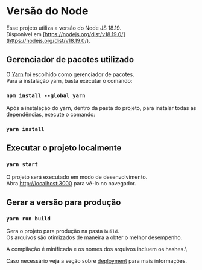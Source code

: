 # Versão do Node

Esse projeto utiliza a versão do Node JS 18.19.\
Disponível em [https://nodejs.org/dist/v18.19.0/](https://nodejs.org/dist/v18.19.0/).

## Gerenciador de pacotes utilizado

O [Yarn](https://classic.yarnpkg.com/en/docs/install) foi escolhido como gerenciador de pacotes.\
Para a instalação yarn, basta executar o comando:

### `npm install --global yarn`

Após a instalação do yarn, dentro da pasta do projeto, para instalar todas as dependências, execute o comando:

### `yarn install`

## Executar o projeto localmente

### `yarn start`

O projeto será executado em modo de desenvolvimento.\
Abra [http://localhost:3000](http://localhost:3000) para vê-lo no navegador.

## Gerar a versão para produção

### `yarn run build`

Gera o projeto para produção na pasta `build`.\
Os arquivos são otimizados de maneira a obter o melhor desempenho.

A compilação é minificada e os nomes dos arquivos incluem os hashes.\

Caso necessário veja a seção sobre [deployment](https://facebook.github.io/create-react-app/docs/deployment) para mais informações.
